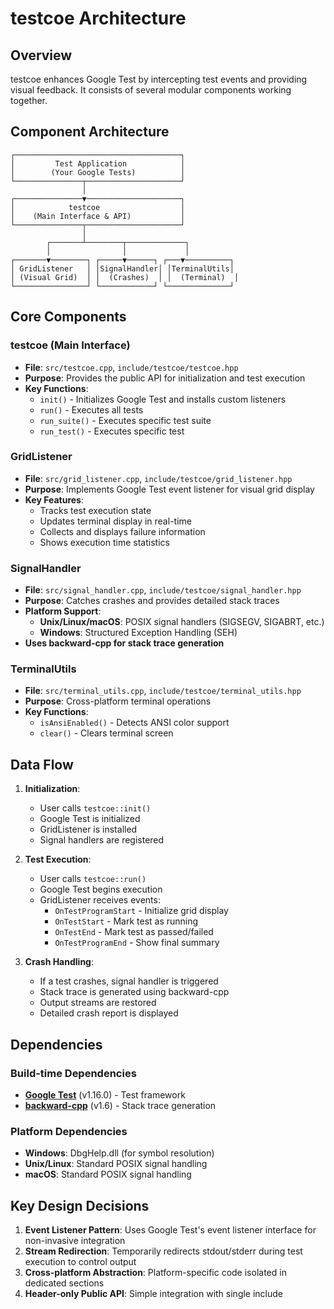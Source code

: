 # testcoe Architecture

## Overview

testcoe enhances Google Test by intercepting test events and providing visual feedback. It consists of several modular components working together.

## Component Architecture

```
┌─────────────────────────────────────┐
│         Test Application            │
│        (Your Google Tests)          │
└───────────────┬─────────────────────┘
                │
┌───────────────▼─────────────────────┐
│            testcoe                  │
│    (Main Interface & API)           │
└───────────────┬─────────────────────┘
                │
        ┌───────┴────────┬─────────────┐
        │                │             │
┌───────▼────────┐ ┌─────▼──────┐ ┌───▼──────────┐
│ GridListener   │ │SignalHandler│ │TerminalUtils│
│ (Visual Grid)  │ │  (Crashes)  │ │  (Terminal)  │
└────────────────┘ └────────────┘ └──────────────┘
```

## Core Components

### testcoe (Main Interface)
- **File**: `src/testcoe.cpp`, `include/testcoe/testcoe.hpp`
- **Purpose**: Provides the public API for initialization and test execution
- **Key Functions**:
  - `init()` - Initializes Google Test and installs custom listeners
  - `run()` - Executes all tests
  - `run_suite()` - Executes specific test suite
  - `run_test()` - Executes specific test

### GridListener
- **File**: `src/grid_listener.cpp`, `include/testcoe/grid_listener.hpp`
- **Purpose**: Implements Google Test event listener for visual grid display
- **Key Features**:
  - Tracks test execution state
  - Updates terminal display in real-time
  - Collects and displays failure information
  - Shows execution time statistics

### SignalHandler
- **File**: `src/signal_handler.cpp`, `include/testcoe/signal_handler.hpp`
- **Purpose**: Catches crashes and provides detailed stack traces
- **Platform Support**:
  - **Unix/Linux/macOS**: POSIX signal handlers (SIGSEGV, SIGABRT, etc.)
  - **Windows**: Structured Exception Handling (SEH)
- **Uses backward-cpp for stack trace generation**

### TerminalUtils
- **File**: `src/terminal_utils.cpp`, `include/testcoe/terminal_utils.hpp`
- **Purpose**: Cross-platform terminal operations
- **Key Functions**:
  - `isAnsiEnabled()` - Detects ANSI color support
  - `clear()` - Clears terminal screen

## Data Flow

1. **Initialization**:
   - User calls `testcoe::init()`
   - Google Test is initialized
   - GridListener is installed
   - Signal handlers are registered

2. **Test Execution**:
   - User calls `testcoe::run()`
   - Google Test begins execution
   - GridListener receives events:
     - `OnTestProgramStart` - Initialize grid display
     - `OnTestStart` - Mark test as running
     - `OnTestEnd` - Mark test as passed/failed
     - `OnTestProgramEnd` - Show final summary

3. **Crash Handling**:
   - If a test crashes, signal handler is triggered
   - Stack trace is generated using backward-cpp
   - Output streams are restored
   - Detailed crash report is displayed

## Dependencies

### Build-time Dependencies
- [**Google Test**](https://github.com/google/googletest) (v1.16.0) - Test framework
- [**backward-cpp**](https://github.com/bombela/backward-cpp) (v1.6) - Stack trace generation

### Platform Dependencies
- **Windows**: DbgHelp.dll (for symbol resolution)
- **Unix/Linux**: Standard POSIX signal handling
- **macOS**: Standard POSIX signal handling

## Key Design Decisions

1. **Event Listener Pattern**: Uses Google Test's event listener interface for non-invasive integration
2. **Stream Redirection**: Temporarily redirects stdout/stderr during test execution to control output
3. **Cross-platform Abstraction**: Platform-specific code isolated in dedicated sections
4. **Header-only Public API**: Simple integration with single include